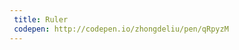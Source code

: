 ```yaml
---
 title: Ruler                             
 codepen: http://codepen.io/zhongdeliu/pen/qRpyzM 
---
```

